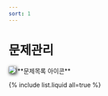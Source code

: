 ```yaml
---
sort: 1
---
```


# 문제관리

<img src="https://soystudy.github.io/img/question/questionlist.png" style="box-shadow:2px 2px 7px;">
**문제목록 아이콘**

{% include list.liquid all=true %}
